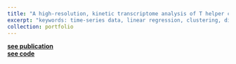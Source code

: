 ```yaml
---
title: "A high-resolution, kinetic transcriptome analysis of T helper cell differentiation"
excerpt: "keywords: time-series data, linear regression, clustering, dimension reduction<br/><img src='/images/microarray1.png'>"
collection: portfolio
---
```


**[see publication](https://www.biorxiv.org/content/10.1101/2022.05.13.491791v1.full.pdf+html)**<br> 
**[see code](https://github.com/burt-sysbio/CD4_timecourse_transcriptomics)** <br> 
